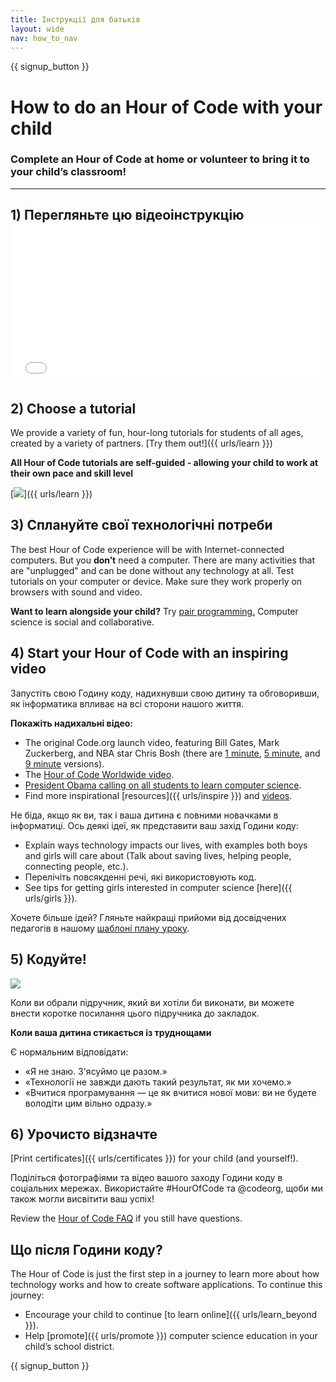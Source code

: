 ```yaml
---
title: Інструкції для батьків
layout: wide
nav: how_to_nav
---
```


{{ signup_button }}

# How to do an Hour of Code with your child

### Complete an Hour of Code at home or volunteer to bring it to your child’s classroom!

* * *

## 1) Перегляньте цю відеоінструкцію <iframe width="500" height="255" src="//www.youtube.com/embed/SrnvvWDm73k" frameborder="0" allowfullscreen mark="crwd-mark"></iframe> 

## 2) Choose a tutorial

We provide a variety of fun, hour-long tutorials for students of all ages, created by a variety of partners. [Try them out!]({{ urls/learn }})

**All Hour of Code tutorials are self-guided - allowing your child to work at their own pace and skill level**

[![](/images/fit-700/tutorials.png)]({{ urls/learn }})

## 3) Сплануйте свої технологічні потреби

The best Hour of Code experience will be with Internet-connected computers. But you **don’t** need a computer. There are many activities that are "unplugged" and can be done without any technology at all. Test tutorials on your computer or device. Make sure they work properly on browsers with sound and video.

**Want to learn alongside your child?** Try [pair programming.](http://www.ncwit.org/resources/pair-programming-box-power-collaborative-learning) Computer science is social and collaborative.

## 4) Start your Hour of Code with an inspiring video

Запустіть свою Годину коду, надихнувши свою дитину та обговоривши, як інформатика впливає на всі сторони нашого життя.

**Покажіть надихальні відео:**

- The original Code.org launch video, featuring Bill Gates, Mark Zuckerberg, and NBA star Chris Bosh (there are [1 minute](https://www.youtube.com/watch?v=qYZF6oIZtfc), [5 minute](https://www.youtube.com/watch?v=nKIu9yen5nc), and [9 minute](https://www.youtube.com/watch?v=dU1xS07N-FA) versions).
- The [Hour of Code Worldwide video](https://www.youtube.com/watch?v=KsOIlDT145A).
- [President Obama calling on all students to learn computer science](https://www.youtube.com/watch?v=6XvmhE1J9PY).
- Find more inspirational [resources]({{ urls/inspire }}) and [videos](https://www.youtube.com/playlist?list=PLzdnOPI1iJNfpD8i4Sx7U0y2MccnrNZuP).

Не біда, якщо як ви, так і ваша дитина є повними новачками в інформатиці. Ось деякі ідеї, як представити ваш захід Години коду:

- Explain ways technology impacts our lives, with examples both boys and girls will care about (Talk about saving lives, helping people, connecting people, etc.).
- Перелічіть повсякденні речі, які використовують код.
- See tips for getting girls interested in computer science [here]({{ urls/girls }}).

Хочете більше ідей? Гляньте найкращі прийоми від досвідчених педагогів в нашому [шаблоні плану уроку](/files/AfterschoolEducatorLessonPlanOutline.docx).

## 5) Кодуйте!

<img src="/images/fit-700/tutorial-short-link.png" />

Коли ви обрали підручник, який ви хотіли би виконати, ви можете внести коротке посилання цього підручника до закладок.

**Коли ваша дитина стикається із труднощами**

Є нормальним відповідати:

- «Я не знаю. З'ясуймо це разом.»
- «Технології не завжди дають такий результат, як ми хочемо.»
- «Вчитися програмування — це як вчитися нової мови: ви не будете володіти цим вільно одразу.»

## 6) Урочисто відзначте

[Print certificates]({{ urls/certificates }}) for your child (and yourself!).

Поділіться фотографіями та відео вашого заходу Години коду в соціальних мережах. Використайте #HourOfCode та @codeorg, щоби ми також могли висвітити ваш успіх!

Review the [Hour of Code FAQ](https://support.code.org/hc/en-us/categories/200147083-Hour-of-Code) if you still have questions.

## Що після Години коду?

The Hour of Code is just the first step in a journey to learn more about how technology works and how to create software applications. To continue this journey:

- Encourage your child to continue [to learn online]({{ urls/learn_beyond }}).
- Help [promote]({{ urls/promote }}) computer science education in your child’s school district.

{{ signup_button }}